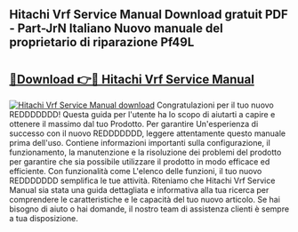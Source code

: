 ## Hitachi Vrf Service Manual Download gratuit PDF - Part-JrN Italiano Nuovo manuale del proprietario di riparazione Pf49L

# <h2><a href="http://dfdxxdc.blite.top/?on=Hitachi+Vrf+Service+Manual">🔗Download 👉🔴 Hitachi Vrf Service Manual</a></h2>

[![Hitachi Vrf Service Manual download](https://i.imgur.com/lujVjoI.png)](http://dfdxxdc.blite.top/?on=Hitachi+Vrf+Service+Manual)
Congratulazioni per il tuo nuovo REDDDDDDD! Questa guida per l'utente ha lo scopo di aiutarti a capire e ottenere il massimo dal tuo Prodotto. Per garantire Un'esperienza di successo con il nuovo REDDDDDDD, leggere attentamente questo manuale prima dell'uso. Contiene informazioni importanti sulla configurazione, il funzionamento, la manutenzione e la risoluzione dei problemi del prodotto per garantire che sia possibile utilizzare il prodotto in modo efficace ed efficiente. Con funzionalità come L'elenco delle funzioni, il tuo nuovo REDDDDDDD semplifica le tue attività. Riteniamo che Hitachi Vrf Service Manual sia stata una guida dettagliata e informativa alla tua ricerca per comprendere le caratteristiche e le capacità del tuo nuovo articolo. Se hai bisogno di aiuto o hai domande, il nostro team di assistenza clienti è sempre a tua disposizione.
